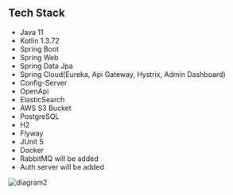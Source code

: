 
## Tech Stack

- Java 11
- Kotlin 1.3.72
- Spring Boot
- Spring Web
- Spring Data Jpa
- Spring Cloud(Eureka, Api Gateway, Hystrix, Admin Dashboard)
- Config-Server
- OpenApi
- ElasticSearch
- AWS S3 Bucket
- PostgreSQL
- H2 
- Flyway
- JUnit 5
- Docker
- RabbitMQ will be added
- Auth server will be added

![diagram2](https://user-images.githubusercontent.com/62665901/173040505-5b80181c-1857-434b-818f-53e190d5def8.PNG)
